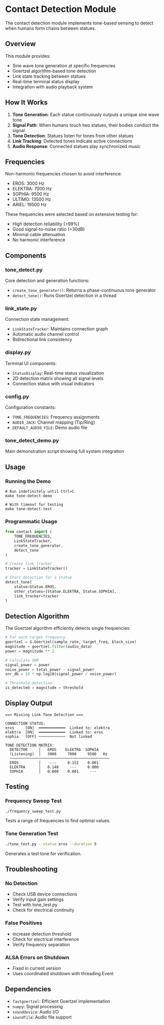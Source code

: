 # Contact Detection Module

The contact detection module implements tone-based sensing to detect when humans form chains between statues.

## Overview

This module provides:
- Sine wave tone generation at specific frequencies
- Goertzel algorithm-based tone detection
- Link state tracking between statues
- Real-time terminal status display
- Integration with audio playback system

## How It Works

1. **Tone Generation**: Each statue continuously outputs a unique sine wave tone
2. **Signal Path**: When humans touch two statues, their bodies conduct the signal
3. **Tone Detection**: Statues listen for tones from other statues
4. **Link Tracking**: Detected tones indicate active connections
5. **Audio Response**: Connected statues play synchronized music

## Frequencies

Non-harmonic frequencies chosen to avoid interference:
- EROS: 3000 Hz
- ELEKTRA: 7000 Hz
- SOPHIA: 9500 Hz
- ULTIMO: 13500 Hz
- ARIEL: 19500 Hz

These frequencies were selected based on extensive testing for:
- High detection reliability (>99%)
- Good signal-to-noise ratio (>30dB)
- Minimal cable attenuation
- No harmonic interference

## Components

### tone_detect.py
Core detection and generation functions:
- `create_tone_generator()`: Returns a phase-continuous tone generator
- `detect_tone()`: Runs Goertzel detection in a thread

### link_state.py
Connection state management:
- `LinkStateTracker`: Maintains connection graph
- Automatic audio channel control
- Bidirectional link consistency

### display.py
Terminal UI components:
- `StatusDisplay`: Real-time status visualization
- 2D detection matrix showing all signal levels
- Connection status with visual indicators

### config.py
Configuration constants:
- `TONE_FREQUENCIES`: Frequency assignments
- `AUDIO_JACK`: Channel mapping (Tip/Ring)
- `DEFAULT_AUDIO_FILE`: Demo audio file

### tone_detect_demo.py
Main demonstration script showing full system integration

## Usage

### Running the Demo
```
# Run indefinitely until Ctrl+C
make tone-detect-demo

# With timeout for testing
make tone-detect-test
```

### Programmatic Usage
```python
from contact import (
    TONE_FREQUENCIES,
    LinkStateTracker,
    create_tone_generator,
    detect_tone
)

# Create link tracker
tracker = LinkStateTracker()

# Start detection for a statue
detect_tone(
    statue=Statue.EROS,
    other_statues=[Statue.ELEKTRA, Statue.SOPHIA],
    link_tracker=tracker
)
```

## Detection Algorithm

The Goertzel algorithm efficiently detects single frequencies:

```python
# For each target frequency
goertzel = G.Goertzel(sample_rate, target_freq, block_size)
magnitude = goertzel.filter(audio_data)
power = magnitude ** 2

# Calculate SNR
signal_power = power
noise_power = total_power - signal_power
snr_db = 10 * np.log10(signal_power / noise_power)

# Threshold detection
is_detected = magnitude > threshold
```

## Display Output

```
=== Missing Link Tone Detection ===

CONNECTION STATUS:
eros     [ON]  ━━━━━━━━━━━━  Linked to: elektra
elektra  [ON]  ━━━━━━━━━━━━  Linked to: eros
sophia   [OFF] ────────────  Not linked

TONE DETECTION MATRIX:
  DETECTOR     │   EROS    ELEKTRA  SOPHIA
  (Listening)  │   3000     7000     9500   Hz
  ─────────────────────────────────────────────
  EROS         │    ---     0.152    0.001
  ELEKTRA      │   0.148     ---     0.000
  SOPHIA       │   0.000    0.001     ---
```

## Testing

### Frequency Sweep Test
```bash
./frequency_sweep_test.py
```
Tests a range of frequencies to find optimal values.

### Tone Generation Test
```bash
./tone_test.py --statue eros --duration 5
```
Generates a test tone for verification.

## Troubleshooting

### No Detection
- Check USB device connections
- Verify input gain settings
- Test with tone_test.py
- Check for electrical continuity

### False Positives
- Increase detection threshold
- Check for electrical interference
- Verify frequency separation

### ALSA Errors on Shutdown
- Fixed in current version
- Uses coordinated shutdown with threading.Event

## Dependencies

- `fastgoertzel`: Efficient Goertzel implementation
- `numpy`: Signal processing
- `sounddevice`: Audio I/O
- `soundfile`: Audio file support